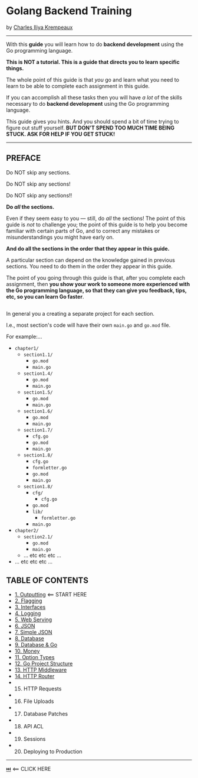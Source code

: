 # Golang Backend Training
by [Charles Iliya Krempeaux](http://changelog.ca/)

-----

With this **guide** you will learn how to do **backend development** using the Go programming language.

**This is NOT a tutorial. This is a guide that directs you to learn specific things.**

The whole point of this guide is that _you_ go and learn what you need to learn to be able to complete each assignment in this guide.

If you can accomplish all these tasks then you will have _a lot_ of the skills necessary to do **backend development** using the Go programming language.

This guide gives you hints. And you should spend a bit of time trying to figure out stuff yourself. **BUT DON'T SPEND TOO MUCH TIME BEING STUCK. ASK FOR HELP IF YOU GET STUCK!**

-----

## PREFACE

Do NOT skip any sections.

Do NOT skip any sections!

Do NOT skip any sections!!

**Do _all_ the sections.**

Even if they seem easy to you — still, do _all_ the sections! The point of this guide is _not_ to challenge you; the point of this guide is to help you become familiar with certain parts of Go, and to correct any mistakes or misunderstandings you might have early on.

**And do all the sections in the order that they appear in this guide.**

A particular section can depend on the knowledge gained in previous sections. You need to do them in the order they appear in this guide.

The point of you going through this guide is that, after you complete each assignment, then **you show your work to someone more experienced with the Go programming language, so that they can give you feedback, tips, etc, so you can learn Go faster**.

## 

In general you a creating a separate project for each section.

I.e., most section's code will have their own `main.go` and `go.mod` file.

For example:...

* `chapter1/`
  * `section1.1/`
    * `go.mod`
    * `main.go`
  * `section1.4/`
    * `go.mod`
    * `main.go`
  * `section1.5/`
    * `go.mod`
    * `main.go`
  * `section1.6/`
    * `go.mod`
    * `main.go`
  * `section1.7/`
    * `cfg.go`
    * `go.mod`
    * `main.go`
  * `section1.8/`
    * `cfg.go`
    * `formletter.go`
    * `go.mod`
    * `main.go`
  * `section1.8/`
    * `cfg/` 
      * `cfg.go`
    * `go.mod`
    * `lib/`
      * `formletter.go`
    * `main.go`
* `chapter2/`
  * `section2.1/`
    * `go.mod`
    * `main.go`
  * ... etc etc etc ...
* ... etc etc etc ...

## TABLE OF CONTENTS

* [1. Outputting](chapters/outputting/README.md) ⟸ START HERE
* [2. Flagging](chapters/flagging/README.md)
* [3. Interfaces](chapters/interfaces/README.md)
* [4. Logging](chapters/logging/README.md)
* [5. Web Serving](chapters/web_serving/README.md)
* [6. JSON](chapters/json/README.md)
* [7. Simple JSON](chapters/simple_json/README.md)
* [8. Database](chapters/database/README.md)
* [9. Database & Go](chapters/database_and_go/README.md)
* [10. Money](chapters/money/README.md)
* [11. Option Types](#10-option-types)
* [12. Go Project Structure](chapters/golang-project-structure/README.md)
* [13. HTTP Middleware](chapters/http_middleware/README.md)
* [14. HTTP Router](chapters/http_router/README.md)
* 15. HTTP Requests
* 16. File Uploads
* 17. Database Patches
* 18. API ACL
* 19. Sessions
* 20. Deploying to Production

-----

[⏭️](chapters/outputting/README.md) ⟸ CLICK HERE

